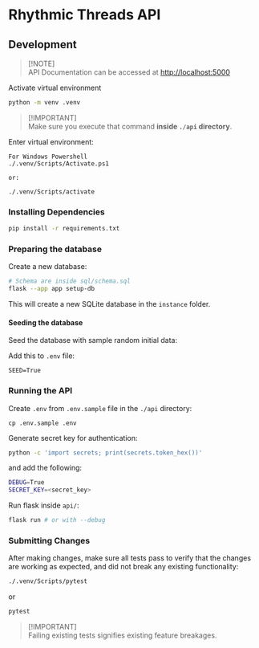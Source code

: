 # Rhythmic Threads API

## Development

> [!NOTE]\
> API Documentation can be accessed at [http://localhost:5000](http://localhost:5000)

Activate virtual environment

```sh
python -m venv .venv
```

> [!IMPORTANT]\
> Make sure you execute that command **inside `./api` directory**.

Enter virtual environment:

```
For Windows Powershell
./.venv/Scripts/Activate.ps1

or:

./.venv/Scripts/activate
```

### Installing Dependencies

```sh
pip install -r requirements.txt
```

### Preparing the database

Create a new database:

```sh
# Schema are inside sql/schema.sql
flask --app app setup-db
```

This will create a new SQLite database in the `instance` folder.

#### Seeding the database

Seed the database with sample random initial data:

Add this to `.env` file:

```env
SEED=True
```

### Running the API

Create `.env` from `.env.sample` file in the `./api` directory:

```shell
cp .env.sample .env
```

Generate secret key for authentication:

```sh
python -c 'import secrets; print(secrets.token_hex())'
```

and add the following:

```sh
DEBUG=True
SECRET_KEY=<secret_key>
```

Run flask inside `api/`:

```sh
flask run # or with --debug
```

### Submitting Changes

After making changes, make sure all tests pass to
verify that the changes are working as expected,
and did not break any existing functionality:

```sh
./.venv/Scripts/pytest
```

or

```sh
pytest
```

> [!IMPORTANT]\
> Failing existing tests signifies existing feature breakages.
